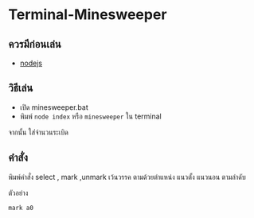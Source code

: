 # Terminal-Minesweeper

## ควรมีก่อนเล่น
- [nodejs]('https://nodejs.org/en')

## วิธีเล่น
- เปิด minesweeper.bat
- พิมพ์ `node index` หรือ `minesweeper` ใน terminal

จากนั้น ใส่จำนวนระเบิด

## คำสั่ง
พิมพ์คำสั่ง select , mark ,unmark เว้นวรรค ตามด้วยตำแหน่ง แนวตั้ง แนวนอน ตามลำดับ

ตัวอย่าง

`mark a0`

